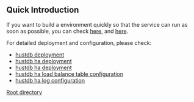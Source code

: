 Quick Introduction
--

If you want to build a environment quickly so that the service can run as soon as possible, you can check [here](hustdb.md), and  [here](ha.md).


For detailed deployment and configuration, please check:

* [hustdb deployment](../advanced/hustdb/deploy.md)
* [hustdb ha deployment](../advanced/ha/deploy.md)
* [hustdb ha deployment](../advanced/ha/nginx.md)
* [hustdb ha load balance table configuration](../advanced/ha/table.md)
* [hustdb ha log configuration](../advanced/ha/zlog.md)

[Root directory](../index.md)
